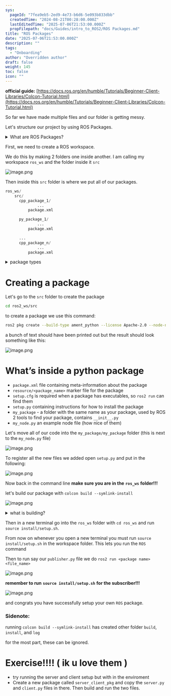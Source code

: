 ```yaml
---
sys:
  pageId: "7fea9eb5-2ed9-4e73-b6d6-5e093b833dbb"
  createdTime: "2024-08-21T00:28:00.000Z"
  lastEditedTime: "2025-07-06T21:53:00.000Z"
  propFilepath: "docs/Guides/intro_to_ROS2/ROS Packages.md"
title: "ROS Packages"
date: "2025-07-06T21:53:00.000Z"
description: ""
tags:
  - "Onboarding"
author: "Overridden author"
draft: false
weight: 145
toc: false
icon: ""
---
```


**official guide:** [https://docs.ros.org/en/humble/Tutorials/Beginner-Client-Libraries/Colcon-Tutorial.html](https://docs.ros.org/en/humble/Tutorials/Beginner-Client-Libraries/Colcon-Tutorial.html)

So far we have made multiple files and our folder is getting messy.

Let's structure our project by using ROS Packages.

<details>
      <summary>What are ROS Packages?</summary>
      ROS Packages are, as the name implies, packages of code that are highly sharable between ROS developers.
  </details>

First, we need to create a ROS workspace.

We do this by making 2 folders one inside another. I am calling my workspace `ros_ws` and the folder inside it `src`

![image.png](https://prod-files-secure.s3.us-west-2.amazonaws.com/d518164a-d88e-44d1-a4ee-3adb3bd8bce0/70706947-fd18-4537-a67b-e12946812d31/image.png?X-Amz-Algorithm=AWS4-HMAC-SHA256&X-Amz-Content-Sha256=UNSIGNED-PAYLOAD&X-Amz-Credential=ASIAZI2LB4664VEZHP7Z%2F20250724%2Fus-west-2%2Fs3%2Faws4_request&X-Amz-Date=20250724T150951Z&X-Amz-Expires=3600&X-Amz-Security-Token=IQoJb3JpZ2luX2VjEAUaCXVzLXdlc3QtMiJGMEQCIHywwN7THtKrwYtbh5INQb5vELvRkxywozzYMlBuI%2BcdAiAwOf5d0kpDY8ekleLQ8q4kbflKcSU15Q7rOo0b5rugFir%2FAwguEAAaDDYzNzQyMzE4MzgwNSIMzhdsmBFfszO3o71lKtwDvcp6WkEQxsTIp4ElfDkK1%2FWAy0IIoljUC3eobfb3qsJ%2F8hp7woDZQD8vPi0AhHgCoqSpMOCjyOZGU9eCsNXZHKf0EmTv5JKikOF3T5NupftSAa7%2Br%2Bodr2kBZ3u1fdTHOQlHGX6ERIBLMY%2F%2FD6evGG1imp5J50kuNSillGd0Mak2LYu5W4E9qji28jV5Rv3gGHa65LJSFgzixVEwmp7lCAQpydoR7q0BofDTnQKYbSMyGrJTsHNfZthcm5UKGgM7q0j0DS6uHMDFQGL0TOz61gqT3jJCssZGN6rIjK%2B16cp4N9zF4BTi%2F%2FEnp5Xjk18c5bDLjUUoEqhvue5ekvcch5ITRkN8oZ1yXSjuRmnd%2BM8DuAjFC3hL08H3zNUSPQhZo9YAqs1YHCUFRL03FwgYZN7PH7P3a4anj0Sxs0EGCFzLv35qetB7z%2Fs0hmyJnsQYQb1fqchkEr9ynZH18FjFl3HvqkoR4IEdK03suc%2BJXiDGPA0zGcvGB7JCS1T9APuzrS%2BR40XJqqGesCGpCn6JnJBrhcW3emTMxvkkmrQqP4ajGMqirJbAbhqqmX9Eyv%2BiiZJOZITgybD%2FAqaE99AQPiNH3slVQhzDyX990vwRADECVV0KcyH2Aer%2BXMAwqtqIxAY6pgGlsdI1rxXqOCs80l6atjwdoqdRs5GuhayO2H07i6hmo4daBMyA7Ff3qMVOaVupMA8AIJgmLhGDCDFhSbc54yiA7o%2FjlX2ckAl9dZKiRN3gabm%2BaG1CxuirlkzkGH%2BmbqfHlUPLt0X%2BfmBPCp%2FU97i6K6T7%2Fb%2FnhCWhEr9U%2FCcoVRC8aoI1ZuzKx7ZB7GlnSb7ScVlKUc4jLVIkgQ%2BihWRiYdiEzH3A&X-Amz-Signature=3cb33862df6fe625dbc64a4e762961c90d98388302668b6497abae8bafc258a7&X-Amz-SignedHeaders=host&x-amz-checksum-mode=ENABLED&x-id=GetObject)

Then inside this `src` folder is where we put all of our packages.

```python
ros_ws/
    src/
      cpp_package_1/
		      ...
          package.xml

      py_package_1/
		      ...
          package.xml

      ...
      cpp_package_n/
		      ...
          package.xml

```

<details>

<summary>package types</summary>

packages can be either `C++` or python.

the intern file structure is different for each but for this guide we will stick to creating python packages

</details>

# Creating a package

Let's go to the `src` folder to create the package

```bash
cd ros2_ws/src
```

to create a package we use this command:

```bash
ros2 pkg create --build-type ament_python --license Apache-2.0 --node-name my_node my_package
```

a bunch of text should have been printed out but the result should look something like this:

![image.png](https://prod-files-secure.s3.us-west-2.amazonaws.com/d518164a-d88e-44d1-a4ee-3adb3bd8bce0/e6cf1e3f-8512-4a3e-b131-079f800bf3e8/image.png?X-Amz-Algorithm=AWS4-HMAC-SHA256&X-Amz-Content-Sha256=UNSIGNED-PAYLOAD&X-Amz-Credential=ASIAZI2LB4664VEZHP7Z%2F20250724%2Fus-west-2%2Fs3%2Faws4_request&X-Amz-Date=20250724T150951Z&X-Amz-Expires=3600&X-Amz-Security-Token=IQoJb3JpZ2luX2VjEAUaCXVzLXdlc3QtMiJGMEQCIHywwN7THtKrwYtbh5INQb5vELvRkxywozzYMlBuI%2BcdAiAwOf5d0kpDY8ekleLQ8q4kbflKcSU15Q7rOo0b5rugFir%2FAwguEAAaDDYzNzQyMzE4MzgwNSIMzhdsmBFfszO3o71lKtwDvcp6WkEQxsTIp4ElfDkK1%2FWAy0IIoljUC3eobfb3qsJ%2F8hp7woDZQD8vPi0AhHgCoqSpMOCjyOZGU9eCsNXZHKf0EmTv5JKikOF3T5NupftSAa7%2Br%2Bodr2kBZ3u1fdTHOQlHGX6ERIBLMY%2F%2FD6evGG1imp5J50kuNSillGd0Mak2LYu5W4E9qji28jV5Rv3gGHa65LJSFgzixVEwmp7lCAQpydoR7q0BofDTnQKYbSMyGrJTsHNfZthcm5UKGgM7q0j0DS6uHMDFQGL0TOz61gqT3jJCssZGN6rIjK%2B16cp4N9zF4BTi%2F%2FEnp5Xjk18c5bDLjUUoEqhvue5ekvcch5ITRkN8oZ1yXSjuRmnd%2BM8DuAjFC3hL08H3zNUSPQhZo9YAqs1YHCUFRL03FwgYZN7PH7P3a4anj0Sxs0EGCFzLv35qetB7z%2Fs0hmyJnsQYQb1fqchkEr9ynZH18FjFl3HvqkoR4IEdK03suc%2BJXiDGPA0zGcvGB7JCS1T9APuzrS%2BR40XJqqGesCGpCn6JnJBrhcW3emTMxvkkmrQqP4ajGMqirJbAbhqqmX9Eyv%2BiiZJOZITgybD%2FAqaE99AQPiNH3slVQhzDyX990vwRADECVV0KcyH2Aer%2BXMAwqtqIxAY6pgGlsdI1rxXqOCs80l6atjwdoqdRs5GuhayO2H07i6hmo4daBMyA7Ff3qMVOaVupMA8AIJgmLhGDCDFhSbc54yiA7o%2FjlX2ckAl9dZKiRN3gabm%2BaG1CxuirlkzkGH%2BmbqfHlUPLt0X%2BfmBPCp%2FU97i6K6T7%2Fb%2FnhCWhEr9U%2FCcoVRC8aoI1ZuzKx7ZB7GlnSb7ScVlKUc4jLVIkgQ%2BihWRiYdiEzH3A&X-Amz-Signature=06ce6823d27e5927b58644b02f2a86f61762368ed217303dab897b5589739df0&X-Amz-SignedHeaders=host&x-amz-checksum-mode=ENABLED&x-id=GetObject)

# What’s inside a python package

- `package.xml` file containing meta-information about the package
- `resource/<package_name>` marker file for the package
- `setup.cfg` is required when a package has executables, so `ros2 run` can find them
- `setup.py` containing instructions for how to install the package
- `my_package` - a folder with the same name as your package, used by ROS 2 tools to find your package, contains `__init__.py`
- `my_node.py` an example node file (how nice of them)

Let's move all of our code into the `my_package/my_package` folder (this is next to the `my_node.py` file)

![image.png](https://prod-files-secure.s3.us-west-2.amazonaws.com/d518164a-d88e-44d1-a4ee-3adb3bd8bce0/9ce58f11-0da9-4d3e-b86d-506a9685d378/image.png?X-Amz-Algorithm=AWS4-HMAC-SHA256&X-Amz-Content-Sha256=UNSIGNED-PAYLOAD&X-Amz-Credential=ASIAZI2LB4664VEZHP7Z%2F20250724%2Fus-west-2%2Fs3%2Faws4_request&X-Amz-Date=20250724T150951Z&X-Amz-Expires=3600&X-Amz-Security-Token=IQoJb3JpZ2luX2VjEAUaCXVzLXdlc3QtMiJGMEQCIHywwN7THtKrwYtbh5INQb5vELvRkxywozzYMlBuI%2BcdAiAwOf5d0kpDY8ekleLQ8q4kbflKcSU15Q7rOo0b5rugFir%2FAwguEAAaDDYzNzQyMzE4MzgwNSIMzhdsmBFfszO3o71lKtwDvcp6WkEQxsTIp4ElfDkK1%2FWAy0IIoljUC3eobfb3qsJ%2F8hp7woDZQD8vPi0AhHgCoqSpMOCjyOZGU9eCsNXZHKf0EmTv5JKikOF3T5NupftSAa7%2Br%2Bodr2kBZ3u1fdTHOQlHGX6ERIBLMY%2F%2FD6evGG1imp5J50kuNSillGd0Mak2LYu5W4E9qji28jV5Rv3gGHa65LJSFgzixVEwmp7lCAQpydoR7q0BofDTnQKYbSMyGrJTsHNfZthcm5UKGgM7q0j0DS6uHMDFQGL0TOz61gqT3jJCssZGN6rIjK%2B16cp4N9zF4BTi%2F%2FEnp5Xjk18c5bDLjUUoEqhvue5ekvcch5ITRkN8oZ1yXSjuRmnd%2BM8DuAjFC3hL08H3zNUSPQhZo9YAqs1YHCUFRL03FwgYZN7PH7P3a4anj0Sxs0EGCFzLv35qetB7z%2Fs0hmyJnsQYQb1fqchkEr9ynZH18FjFl3HvqkoR4IEdK03suc%2BJXiDGPA0zGcvGB7JCS1T9APuzrS%2BR40XJqqGesCGpCn6JnJBrhcW3emTMxvkkmrQqP4ajGMqirJbAbhqqmX9Eyv%2BiiZJOZITgybD%2FAqaE99AQPiNH3slVQhzDyX990vwRADECVV0KcyH2Aer%2BXMAwqtqIxAY6pgGlsdI1rxXqOCs80l6atjwdoqdRs5GuhayO2H07i6hmo4daBMyA7Ff3qMVOaVupMA8AIJgmLhGDCDFhSbc54yiA7o%2FjlX2ckAl9dZKiRN3gabm%2BaG1CxuirlkzkGH%2BmbqfHlUPLt0X%2BfmBPCp%2FU97i6K6T7%2Fb%2FnhCWhEr9U%2FCcoVRC8aoI1ZuzKx7ZB7GlnSb7ScVlKUc4jLVIkgQ%2BihWRiYdiEzH3A&X-Amz-Signature=b95c243305fa2814c2da6c089644fd08bf35bd875313a331687c32a2ff10d63b&X-Amz-SignedHeaders=host&x-amz-checksum-mode=ENABLED&x-id=GetObject)

To register all the new files we added open `setup.py` and put in the following:

![image.png](https://prod-files-secure.s3.us-west-2.amazonaws.com/d518164a-d88e-44d1-a4ee-3adb3bd8bce0/1cd7c262-4cae-4496-9d75-c178537d24a2/image.png?X-Amz-Algorithm=AWS4-HMAC-SHA256&X-Amz-Content-Sha256=UNSIGNED-PAYLOAD&X-Amz-Credential=ASIAZI2LB4664VEZHP7Z%2F20250724%2Fus-west-2%2Fs3%2Faws4_request&X-Amz-Date=20250724T150951Z&X-Amz-Expires=3600&X-Amz-Security-Token=IQoJb3JpZ2luX2VjEAUaCXVzLXdlc3QtMiJGMEQCIHywwN7THtKrwYtbh5INQb5vELvRkxywozzYMlBuI%2BcdAiAwOf5d0kpDY8ekleLQ8q4kbflKcSU15Q7rOo0b5rugFir%2FAwguEAAaDDYzNzQyMzE4MzgwNSIMzhdsmBFfszO3o71lKtwDvcp6WkEQxsTIp4ElfDkK1%2FWAy0IIoljUC3eobfb3qsJ%2F8hp7woDZQD8vPi0AhHgCoqSpMOCjyOZGU9eCsNXZHKf0EmTv5JKikOF3T5NupftSAa7%2Br%2Bodr2kBZ3u1fdTHOQlHGX6ERIBLMY%2F%2FD6evGG1imp5J50kuNSillGd0Mak2LYu5W4E9qji28jV5Rv3gGHa65LJSFgzixVEwmp7lCAQpydoR7q0BofDTnQKYbSMyGrJTsHNfZthcm5UKGgM7q0j0DS6uHMDFQGL0TOz61gqT3jJCssZGN6rIjK%2B16cp4N9zF4BTi%2F%2FEnp5Xjk18c5bDLjUUoEqhvue5ekvcch5ITRkN8oZ1yXSjuRmnd%2BM8DuAjFC3hL08H3zNUSPQhZo9YAqs1YHCUFRL03FwgYZN7PH7P3a4anj0Sxs0EGCFzLv35qetB7z%2Fs0hmyJnsQYQb1fqchkEr9ynZH18FjFl3HvqkoR4IEdK03suc%2BJXiDGPA0zGcvGB7JCS1T9APuzrS%2BR40XJqqGesCGpCn6JnJBrhcW3emTMxvkkmrQqP4ajGMqirJbAbhqqmX9Eyv%2BiiZJOZITgybD%2FAqaE99AQPiNH3slVQhzDyX990vwRADECVV0KcyH2Aer%2BXMAwqtqIxAY6pgGlsdI1rxXqOCs80l6atjwdoqdRs5GuhayO2H07i6hmo4daBMyA7Ff3qMVOaVupMA8AIJgmLhGDCDFhSbc54yiA7o%2FjlX2ckAl9dZKiRN3gabm%2BaG1CxuirlkzkGH%2BmbqfHlUPLt0X%2BfmBPCp%2FU97i6K6T7%2Fb%2FnhCWhEr9U%2FCcoVRC8aoI1ZuzKx7ZB7GlnSb7ScVlKUc4jLVIkgQ%2BihWRiYdiEzH3A&X-Amz-Signature=382995cbe0f4dee8cedcaafed28d3751aa587987b061bafe57b965143d8bad0d&X-Amz-SignedHeaders=host&x-amz-checksum-mode=ENABLED&x-id=GetObject)

Now back in the command line **make sure you are in the** **`ros_ws`** **folder!!!**

let's build our package with `colcon build --symlink-install`

![image.png](https://prod-files-secure.s3.us-west-2.amazonaws.com/d518164a-d88e-44d1-a4ee-3adb3bd8bce0/2f2a0d27-b173-48fd-b189-5f5c0ce65619/image.png?X-Amz-Algorithm=AWS4-HMAC-SHA256&X-Amz-Content-Sha256=UNSIGNED-PAYLOAD&X-Amz-Credential=ASIAZI2LB4664VEZHP7Z%2F20250724%2Fus-west-2%2Fs3%2Faws4_request&X-Amz-Date=20250724T150951Z&X-Amz-Expires=3600&X-Amz-Security-Token=IQoJb3JpZ2luX2VjEAUaCXVzLXdlc3QtMiJGMEQCIHywwN7THtKrwYtbh5INQb5vELvRkxywozzYMlBuI%2BcdAiAwOf5d0kpDY8ekleLQ8q4kbflKcSU15Q7rOo0b5rugFir%2FAwguEAAaDDYzNzQyMzE4MzgwNSIMzhdsmBFfszO3o71lKtwDvcp6WkEQxsTIp4ElfDkK1%2FWAy0IIoljUC3eobfb3qsJ%2F8hp7woDZQD8vPi0AhHgCoqSpMOCjyOZGU9eCsNXZHKf0EmTv5JKikOF3T5NupftSAa7%2Br%2Bodr2kBZ3u1fdTHOQlHGX6ERIBLMY%2F%2FD6evGG1imp5J50kuNSillGd0Mak2LYu5W4E9qji28jV5Rv3gGHa65LJSFgzixVEwmp7lCAQpydoR7q0BofDTnQKYbSMyGrJTsHNfZthcm5UKGgM7q0j0DS6uHMDFQGL0TOz61gqT3jJCssZGN6rIjK%2B16cp4N9zF4BTi%2F%2FEnp5Xjk18c5bDLjUUoEqhvue5ekvcch5ITRkN8oZ1yXSjuRmnd%2BM8DuAjFC3hL08H3zNUSPQhZo9YAqs1YHCUFRL03FwgYZN7PH7P3a4anj0Sxs0EGCFzLv35qetB7z%2Fs0hmyJnsQYQb1fqchkEr9ynZH18FjFl3HvqkoR4IEdK03suc%2BJXiDGPA0zGcvGB7JCS1T9APuzrS%2BR40XJqqGesCGpCn6JnJBrhcW3emTMxvkkmrQqP4ajGMqirJbAbhqqmX9Eyv%2BiiZJOZITgybD%2FAqaE99AQPiNH3slVQhzDyX990vwRADECVV0KcyH2Aer%2BXMAwqtqIxAY6pgGlsdI1rxXqOCs80l6atjwdoqdRs5GuhayO2H07i6hmo4daBMyA7Ff3qMVOaVupMA8AIJgmLhGDCDFhSbc54yiA7o%2FjlX2ckAl9dZKiRN3gabm%2BaG1CxuirlkzkGH%2BmbqfHlUPLt0X%2BfmBPCp%2FU97i6K6T7%2Fb%2FnhCWhEr9U%2FCcoVRC8aoI1ZuzKx7ZB7GlnSb7ScVlKUc4jLVIkgQ%2BihWRiYdiEzH3A&X-Amz-Signature=a1c2a6bac7d55c0e30c86a4c2a5fe7e6a741cef156414420f0ce83290769595b&X-Amz-SignedHeaders=host&x-amz-checksum-mode=ENABLED&x-id=GetObject)

<details>

<summary>what is building?</summary>

if you are a CS major at Rose-Hulman you will learn the answer to this in CSSE132

but TLDR; is it combines all the code files into one program that can be run easily 

</details>

Then in a new terminal go into the `ros_ws` folder with `cd ros_ws` and run `source install/setup.sh`. 

From now on whenever you open a new terminal you must run `source install/setup.sh` in the workspace folder. This lets you run the `ROS` command

Then to run say our `publisher.py` file we do `ros2 run <package name> <file_name>`

![image.png](https://prod-files-secure.s3.us-west-2.amazonaws.com/d518164a-d88e-44d1-a4ee-3adb3bd8bce0/4f4b1219-3a44-4632-aa0a-ce3471699f59/image.png?X-Amz-Algorithm=AWS4-HMAC-SHA256&X-Amz-Content-Sha256=UNSIGNED-PAYLOAD&X-Amz-Credential=ASIAZI2LB4664VEZHP7Z%2F20250724%2Fus-west-2%2Fs3%2Faws4_request&X-Amz-Date=20250724T150951Z&X-Amz-Expires=3600&X-Amz-Security-Token=IQoJb3JpZ2luX2VjEAUaCXVzLXdlc3QtMiJGMEQCIHywwN7THtKrwYtbh5INQb5vELvRkxywozzYMlBuI%2BcdAiAwOf5d0kpDY8ekleLQ8q4kbflKcSU15Q7rOo0b5rugFir%2FAwguEAAaDDYzNzQyMzE4MzgwNSIMzhdsmBFfszO3o71lKtwDvcp6WkEQxsTIp4ElfDkK1%2FWAy0IIoljUC3eobfb3qsJ%2F8hp7woDZQD8vPi0AhHgCoqSpMOCjyOZGU9eCsNXZHKf0EmTv5JKikOF3T5NupftSAa7%2Br%2Bodr2kBZ3u1fdTHOQlHGX6ERIBLMY%2F%2FD6evGG1imp5J50kuNSillGd0Mak2LYu5W4E9qji28jV5Rv3gGHa65LJSFgzixVEwmp7lCAQpydoR7q0BofDTnQKYbSMyGrJTsHNfZthcm5UKGgM7q0j0DS6uHMDFQGL0TOz61gqT3jJCssZGN6rIjK%2B16cp4N9zF4BTi%2F%2FEnp5Xjk18c5bDLjUUoEqhvue5ekvcch5ITRkN8oZ1yXSjuRmnd%2BM8DuAjFC3hL08H3zNUSPQhZo9YAqs1YHCUFRL03FwgYZN7PH7P3a4anj0Sxs0EGCFzLv35qetB7z%2Fs0hmyJnsQYQb1fqchkEr9ynZH18FjFl3HvqkoR4IEdK03suc%2BJXiDGPA0zGcvGB7JCS1T9APuzrS%2BR40XJqqGesCGpCn6JnJBrhcW3emTMxvkkmrQqP4ajGMqirJbAbhqqmX9Eyv%2BiiZJOZITgybD%2FAqaE99AQPiNH3slVQhzDyX990vwRADECVV0KcyH2Aer%2BXMAwqtqIxAY6pgGlsdI1rxXqOCs80l6atjwdoqdRs5GuhayO2H07i6hmo4daBMyA7Ff3qMVOaVupMA8AIJgmLhGDCDFhSbc54yiA7o%2FjlX2ckAl9dZKiRN3gabm%2BaG1CxuirlkzkGH%2BmbqfHlUPLt0X%2BfmBPCp%2FU97i6K6T7%2Fb%2FnhCWhEr9U%2FCcoVRC8aoI1ZuzKx7ZB7GlnSb7ScVlKUc4jLVIkgQ%2BihWRiYdiEzH3A&X-Amz-Signature=fd95ae4644d128d51d4624f429e9c9051741091b86de9619532022ccae805533&X-Amz-SignedHeaders=host&x-amz-checksum-mode=ENABLED&x-id=GetObject)

**remember to run** **`source install/setup.sh`** **for the subscriber!!!**

![image.png](https://prod-files-secure.s3.us-west-2.amazonaws.com/d518164a-d88e-44d1-a4ee-3adb3bd8bce0/02121119-dad4-49ec-8356-c956108b4243/image.png?X-Amz-Algorithm=AWS4-HMAC-SHA256&X-Amz-Content-Sha256=UNSIGNED-PAYLOAD&X-Amz-Credential=ASIAZI2LB4664VEZHP7Z%2F20250724%2Fus-west-2%2Fs3%2Faws4_request&X-Amz-Date=20250724T150951Z&X-Amz-Expires=3600&X-Amz-Security-Token=IQoJb3JpZ2luX2VjEAUaCXVzLXdlc3QtMiJGMEQCIHywwN7THtKrwYtbh5INQb5vELvRkxywozzYMlBuI%2BcdAiAwOf5d0kpDY8ekleLQ8q4kbflKcSU15Q7rOo0b5rugFir%2FAwguEAAaDDYzNzQyMzE4MzgwNSIMzhdsmBFfszO3o71lKtwDvcp6WkEQxsTIp4ElfDkK1%2FWAy0IIoljUC3eobfb3qsJ%2F8hp7woDZQD8vPi0AhHgCoqSpMOCjyOZGU9eCsNXZHKf0EmTv5JKikOF3T5NupftSAa7%2Br%2Bodr2kBZ3u1fdTHOQlHGX6ERIBLMY%2F%2FD6evGG1imp5J50kuNSillGd0Mak2LYu5W4E9qji28jV5Rv3gGHa65LJSFgzixVEwmp7lCAQpydoR7q0BofDTnQKYbSMyGrJTsHNfZthcm5UKGgM7q0j0DS6uHMDFQGL0TOz61gqT3jJCssZGN6rIjK%2B16cp4N9zF4BTi%2F%2FEnp5Xjk18c5bDLjUUoEqhvue5ekvcch5ITRkN8oZ1yXSjuRmnd%2BM8DuAjFC3hL08H3zNUSPQhZo9YAqs1YHCUFRL03FwgYZN7PH7P3a4anj0Sxs0EGCFzLv35qetB7z%2Fs0hmyJnsQYQb1fqchkEr9ynZH18FjFl3HvqkoR4IEdK03suc%2BJXiDGPA0zGcvGB7JCS1T9APuzrS%2BR40XJqqGesCGpCn6JnJBrhcW3emTMxvkkmrQqP4ajGMqirJbAbhqqmX9Eyv%2BiiZJOZITgybD%2FAqaE99AQPiNH3slVQhzDyX990vwRADECVV0KcyH2Aer%2BXMAwqtqIxAY6pgGlsdI1rxXqOCs80l6atjwdoqdRs5GuhayO2H07i6hmo4daBMyA7Ff3qMVOaVupMA8AIJgmLhGDCDFhSbc54yiA7o%2FjlX2ckAl9dZKiRN3gabm%2BaG1CxuirlkzkGH%2BmbqfHlUPLt0X%2BfmBPCp%2FU97i6K6T7%2Fb%2FnhCWhEr9U%2FCcoVRC8aoI1ZuzKx7ZB7GlnSb7ScVlKUc4jLVIkgQ%2BihWRiYdiEzH3A&X-Amz-Signature=5a354abeb03921891a4bcf2f4b45b92aba7e90a6193d605932843a0860f4dd8a&X-Amz-SignedHeaders=host&x-amz-checksum-mode=ENABLED&x-id=GetObject)

and congrats you have successfully setup your own `ROS` package.

### Sidenote:

running `colcon build --symlink-install` has created other folder `build`, `install`, and `log`

for the most part, these can be ignored.

# Exercise!!!! ( ik u love them )

- try running the server and client setup but with in the enviroment
- Create a new package called `server_client_pkg` and copy the `server.py` and `client.py` files in there. Then build and run the two files.

